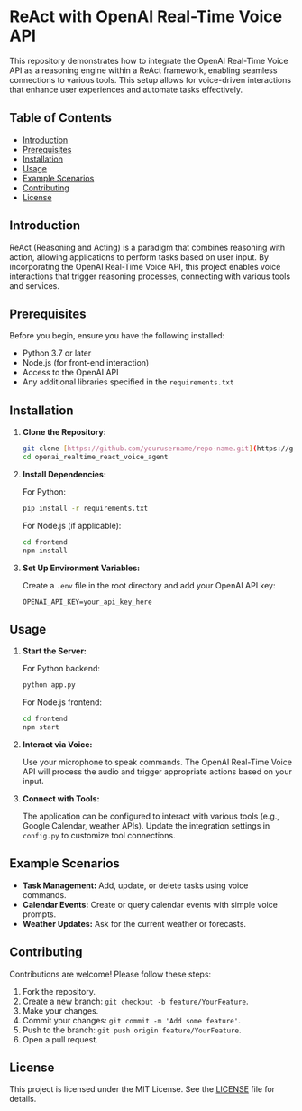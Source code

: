 # ReAct with OpenAI Real-Time Voice API

This repository demonstrates how to integrate the OpenAI Real-Time Voice API as a reasoning engine within a ReAct framework, enabling seamless connections to various tools. This setup allows for voice-driven interactions that enhance user experiences and automate tasks effectively.

## Table of Contents

- [Introduction](#introduction)
- [Prerequisites](#prerequisites)
- [Installation](#installation)
- [Usage](#usage)
- [Example Scenarios](#example-scenarios)
- [Contributing](#contributing)
- [License](#license)

## Introduction

ReAct (Reasoning and Acting) is a paradigm that combines reasoning with action, allowing applications to perform tasks based on user input. By incorporating the OpenAI Real-Time Voice API, this project enables voice interactions that trigger reasoning processes, connecting with various tools and services.

## Prerequisites

Before you begin, ensure you have the following installed:

- Python 3.7 or later
- Node.js (for front-end interaction)
- Access to the OpenAI API
- Any additional libraries specified in the `requirements.txt`

## Installation

1. **Clone the Repository:**

   ```bash
   git clone [https://github.com/yourusername/repo-name.git](https://github.com/ENGRZULQARNAIN/openai_realtime_react_voice_agent.git
   cd openai_realtime_react_voice_agent
   ```

2. **Install Dependencies:**

   For Python:

   ```bash
   pip install -r requirements.txt
   ```

   For Node.js (if applicable):

   ```bash
   cd frontend
   npm install
   ```

3. **Set Up Environment Variables:**

   Create a `.env` file in the root directory and add your OpenAI API key:

   ```plaintext
   OPENAI_API_KEY=your_api_key_here
   ```

## Usage

1. **Start the Server:**

   For Python backend:

   ```bash
   python app.py
   ```

   For Node.js frontend:

   ```bash
   cd frontend
   npm start
   ```

2. **Interact via Voice:**

   Use your microphone to speak commands. The OpenAI Real-Time Voice API will process the audio and trigger appropriate actions based on your input.

3. **Connect with Tools:**

   The application can be configured to interact with various tools (e.g., Google Calendar, weather APIs). Update the integration settings in `config.py` to customize tool connections.

## Example Scenarios

- **Task Management:** Add, update, or delete tasks using voice commands.
- **Calendar Events:** Create or query calendar events with simple voice prompts.
- **Weather Updates:** Ask for the current weather or forecasts.
  
## Contributing

Contributions are welcome! Please follow these steps:

1. Fork the repository.
2. Create a new branch: `git checkout -b feature/YourFeature`.
3. Make your changes.
4. Commit your changes: `git commit -m 'Add some feature'`.
5. Push to the branch: `git push origin feature/YourFeature`.
6. Open a pull request.

## License

This project is licensed under the MIT License. See the [LICENSE](LICENSE) file for details.

